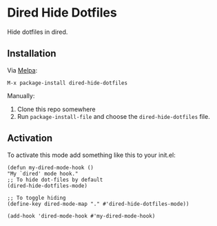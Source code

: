 # Dired Hide Dotfiles #

Hide dotfiles in dired.

## Installation ##

Via [Melpa](https://melpa.org/#/getting-started):

`M-x package-install dired-hide-dotfiles`

Manually:

1. Clone this repo somewhere
2. Run `package-install-file` and choose the `dired-hide-dotfiles` file.

## Activation ##

To activate this mode add something like this to your init.el:

```elisp
(defun my-dired-mode-hook ()
"My `dired' mode hook."
;; To hide dot-files by default
(dired-hide-dotfiles-mode)

;; To toggle hiding
(define-key dired-mode-map "." #'dired-hide-dotfiles-mode))

(add-hook 'dired-mode-hook #'my-dired-mode-hook)
```
